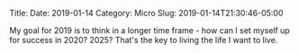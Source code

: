 Title: 
Date: 2019-01-14
Category: Micro
Slug: 2019-01-14T21:30:46-05:00

My goal for 2019 is to think in a longer time frame - how can I set myself up for success in 2020? 2025? That's the key to living the life I want to live. 